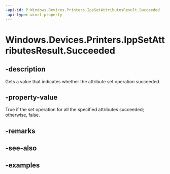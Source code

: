 ```yaml
---
-api-id: P:Windows.Devices.Printers.IppSetAttributesResult.Succeeded
-api-type: winrt property
---
```


# Windows.Devices.Printers.IppSetAttributesResult.Succeeded

<!--
public bool Succeeded { get; }
-->


## -description

Gets a value that indicates whether the attribute set operation succeeded.

## -property-value

True if the set operation for all the specified attributes succeeded; otherwise, false.

## -remarks

## -see-also

## -examples


